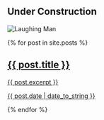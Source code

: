 ## Under Construction

![Laughing Man](https://i.imgur.com/sdLBre4.png)


{% for post in site.posts %}
  <a href="{{ post.url }}">
    <h2>{{ post.title }}</h2>
    {{ post.excerpt }}
    <p>{{ post.date | date_to_string }}</p>
  </a>
{% endfor %}